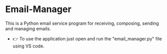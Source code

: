# Email-Manager
This is a Python email service program for receiving, composing, sending and managing emails. 

- 👉 To use the application just open and run the "email_manager.py" file using VS code.
